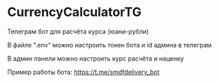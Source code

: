 # CurrencyCalculatorTG
Телеграм бот для расчёта курса (юани-рубли)

В файле ".env" можно настроить токен бота и id админа в телеграм

В админ панели можно настроить курс расчёта и наценку

Пример работы бота:
https://t.me/smdfdelivery_bot
